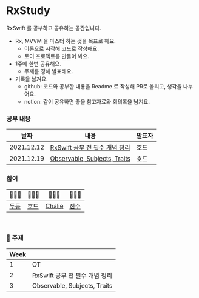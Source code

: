 # RxStudy

RxSwift 를 공부하고 공유하는 공간입니다.

- Rx, MVVM 을 마스터 하는 것을 목표로 해요.
  - 이론으로 시작해 코드로 작성해요.
  - 토이 프로젝트를 만들어 봐요.
- 1주에 한번 공유해요.
  - 주제를 정해 발표해요.
- 기록을 남겨요.
  - github: 코드와 공부한 내용을 Readme 로 작성해 PR로 올리고, 생각을 나누어요.
  - notion: 같이 공유하면 좋을 참고자료와 회의록을 남겨요.
    <br/>

### 공부 내용
|날짜|내용|발표자|
|---|---|---|
|2021.12.12|[RxSwift 공부 전 필수 개념 정리](/herohjk/week1/readme.md)|호드|
|2021.12.19|[Observable, Subjects, Traits](/herohjk/week2/readme.md)|호드|

### 참여

|🧑🏻‍💻|👨🏻‍💻|🧑🏻‍💻|👩🏼‍💻|
|---|---|---|---|
| [두둥](https://github.com/chicazic) | [호드](https://github.com/herohjk) | [Chalie](https://github.com/chalie00) | [진수](https://github.com/Jinsujin) |

<br/>

### 📄 주제

| Week ||
|---|---|
|1| OT |
|2| RxSwift 공부 전 필수 개념 정리 |
|3| Observable, Subjects, Traits |
